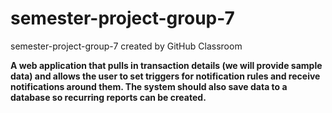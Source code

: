 # semester-project-group-7
semester-project-group-7 created by GitHub Classroom



**A web application that pulls in transaction details (we will provide sample data) and allows the user to set triggers for notification rules and receive notifications around them.  The system should also save data to a database so recurring reports can be created.**


